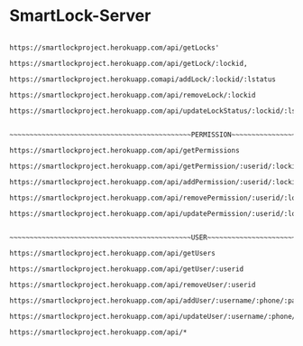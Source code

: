 # SmartLock-Server

~~~~~~~~~~~~~~~~~~~~~~~~~~~~~~~~~~~~~~~~~~~~~LOCK~~~~~~~~~~~~~~~~~~~~~~~~~~~~~~~~~~~~~~~~~~~~~~~~~~~~~~~~~~

https://smartlockproject.herokuapp.com/api/getLocks' 

https://smartlockproject.herokuapp.com/api/getLock/:lockid, 

https://smartlockproject.herokuapp.comapi/addLock/:lockid/:lstatus

https://smartlockproject.herokuapp.com/api/removeLock/:lockid 

https://smartlockproject.herokuapp.com/api/updateLockStatus/:lockid/:lstatus    


~~~~~~~~~~~~~~~~~~~~~~~~~~~~~~~~~~~~~~~~~~~~~PERMISSION~~~~~~~~~~~~~~~~~~~~~~~~~~~~~~~~~~~~~~~~~~~~~~~~~~~~~~

https://smartlockproject.herokuapp.com/api/getPermissions     

https://smartlockproject.herokuapp.com/api/getPermission/:userid/:lockid    

https://smartlockproject.herokuapp.com/api/addPermission/:userid/:lockid/:physicalId/:frequency/:duration1/:duration2/:duration3/:duration4/:duration5/:duration6/:duration7'     

https://smartlockproject.herokuapp.com/api/removePermission/:userid/:lockid/' 

https://smartlockproject.herokuapp.com/api/updatePermission/:userid/:lockid/:physicalId/:frequency/:duration1/:duration2/:duration3/:duration4/:duration5/:duration6/:duration7    


~~~~~~~~~~~~~~~~~~~~~~~~~~~~~~~~~~~~~~~~~~~~~USER~~~~~~~~~~~~~~~~~~~~~~~~~~~~~~~~~~~~~~~~~~~~~~~~~~~~~~~~~~

https://smartlockproject.herokuapp.com/api/getUsers

https://smartlockproject.herokuapp.com/api/getUser/:userid

https://smartlockproject.herokuapp.com/api/removeUser/:userid

https://smartlockproject.herokuapp.com/api/addUser/:username/:phone/:password'

https://smartlockproject.herokuapp.com/api/updateUser/:username/:phone/:password'

https://smartlockproject.herokuapp.com/api/*


